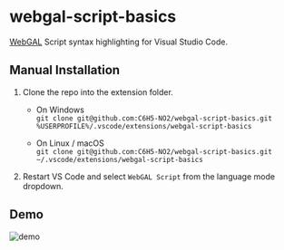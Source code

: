 # webgal-script-basics
[WebGAL](https://github.com/MakinoharaShoko/WebGAL) Script syntax highlighting for Visual Studio Code.


## Manual Installation
1. Clone the repo into the extension folder.  
   - On Windows  
     `git clone git@github.com:C6H5-NO2/webgal-script-basics.git %USERPROFILE%/.vscode/extensions/webgal-script-basics`

   - On Linux / macOS  
     `git clone git@github.com:C6H5-NO2/webgal-script-basics.git ~/.vscode/extensions/webgal-script-basics`

2. Restart VS Code and select `WebGAL Script` from the language mode dropdown.


## Demo
![demo](https://user-images.githubusercontent.com/19368807/205316061-7d94f1bd-fbea-4181-8f25-3cd54ca69971.jpg)
